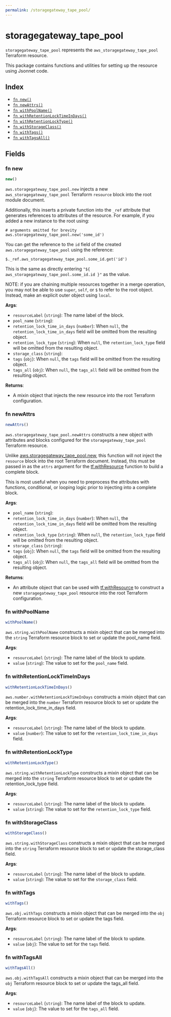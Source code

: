 ```yaml
---
permalink: /storagegateway_tape_pool/
---
```


# storagegateway_tape_pool

`storagegateway_tape_pool` represents the `aws_storagegateway_tape_pool` Terraform resource.



This package contains functions and utilities for setting up the resource using Jsonnet code.


## Index

* [`fn new()`](#fn-new)
* [`fn newAttrs()`](#fn-newattrs)
* [`fn withPoolName()`](#fn-withpoolname)
* [`fn withRetentionLockTimeInDays()`](#fn-withretentionlocktimeindays)
* [`fn withRetentionLockType()`](#fn-withretentionlocktype)
* [`fn withStorageClass()`](#fn-withstorageclass)
* [`fn withTags()`](#fn-withtags)
* [`fn withTagsAll()`](#fn-withtagsall)

## Fields

### fn new

```ts
new()
```


`aws.storagegateway_tape_pool.new` injects a new `aws_storagegateway_tape_pool` Terraform `resource`
block into the root module document.

Additionally, this inserts a private function into the `_ref` attribute that generates references to attributes of the
resource. For example, if you added a new instance to the root using:

    # arguments omitted for brevity
    aws.storagegateway_tape_pool.new('some_id')

You can get the reference to the `id` field of the created `aws.storagegateway_tape_pool` using the reference:

    $._ref.aws_storagegateway_tape_pool.some_id.get('id')

This is the same as directly entering `"${ aws_storagegateway_tape_pool.some_id.id }"` as the value.

NOTE: if you are chaining multiple resources together in a merge operation, you may not be able to use `super`, `self`,
or `$` to refer to the root object. Instead, make an explicit outer object using `local`.

**Args**:
  - `resourceLabel` (`string`): The name label of the block.
  - `pool_name` (`string`): 
  - `retention_lock_time_in_days` (`number`):  When `null`, the `retention_lock_time_in_days` field will be omitted from the resulting object.
  - `retention_lock_type` (`string`):  When `null`, the `retention_lock_type` field will be omitted from the resulting object.
  - `storage_class` (`string`): 
  - `tags` (`obj`):  When `null`, the `tags` field will be omitted from the resulting object.
  - `tags_all` (`obj`):  When `null`, the `tags_all` field will be omitted from the resulting object.

**Returns**:
- A mixin object that injects the new resource into the root Terraform configuration.


### fn newAttrs

```ts
newAttrs()
```


`aws.storagegateway_tape_pool.newAttrs` constructs a new object with attributes and blocks configured for the `storagegateway_tape_pool`
Terraform resource.

Unlike [aws.storagegateway_tape_pool.new](#fn-storagegateway_tape_poolnew), this function will not inject the `resource`
block into the root Terraform document. Instead, this must be passed in as the `attrs` argument for the
[tf.withResource](https://github.com/tf-libsonnet/core/tree/main/docs#fn-withresource) function to build a complete block.

This is most useful when you need to preprocess the attributes with functions, conditional, or looping logic prior to
injecting into a complete block.

**Args**:
  - `pool_name` (`string`): 
  - `retention_lock_time_in_days` (`number`):  When `null`, the `retention_lock_time_in_days` field will be omitted from the resulting object.
  - `retention_lock_type` (`string`):  When `null`, the `retention_lock_type` field will be omitted from the resulting object.
  - `storage_class` (`string`): 
  - `tags` (`obj`):  When `null`, the `tags` field will be omitted from the resulting object.
  - `tags_all` (`obj`):  When `null`, the `tags_all` field will be omitted from the resulting object.

**Returns**:
  - An attribute object that can be used with [tf.withResource](https://github.com/tf-libsonnet/core/tree/main/docs#fn-withresource) to construct a new `storagegateway_tape_pool` resource into the root Terraform configuration.


### fn withPoolName

```ts
withPoolName()
```

`aws.string.withPoolName` constructs a mixin object that can be merged into the `string`
Terraform resource block to set or update the pool_name field.



**Args**:
  - `resourceLabel` (`string`): The name label of the block to update.
  - `value` (`string`): The value to set for the `pool_name` field.


### fn withRetentionLockTimeInDays

```ts
withRetentionLockTimeInDays()
```

`aws.number.withRetentionLockTimeInDays` constructs a mixin object that can be merged into the `number`
Terraform resource block to set or update the retention_lock_time_in_days field.



**Args**:
  - `resourceLabel` (`string`): The name label of the block to update.
  - `value` (`number`): The value to set for the `retention_lock_time_in_days` field.


### fn withRetentionLockType

```ts
withRetentionLockType()
```

`aws.string.withRetentionLockType` constructs a mixin object that can be merged into the `string`
Terraform resource block to set or update the retention_lock_type field.



**Args**:
  - `resourceLabel` (`string`): The name label of the block to update.
  - `value` (`string`): The value to set for the `retention_lock_type` field.


### fn withStorageClass

```ts
withStorageClass()
```

`aws.string.withStorageClass` constructs a mixin object that can be merged into the `string`
Terraform resource block to set or update the storage_class field.



**Args**:
  - `resourceLabel` (`string`): The name label of the block to update.
  - `value` (`string`): The value to set for the `storage_class` field.


### fn withTags

```ts
withTags()
```

`aws.obj.withTags` constructs a mixin object that can be merged into the `obj`
Terraform resource block to set or update the tags field.



**Args**:
  - `resourceLabel` (`string`): The name label of the block to update.
  - `value` (`obj`): The value to set for the `tags` field.


### fn withTagsAll

```ts
withTagsAll()
```

`aws.obj.withTagsAll` constructs a mixin object that can be merged into the `obj`
Terraform resource block to set or update the tags_all field.



**Args**:
  - `resourceLabel` (`string`): The name label of the block to update.
  - `value` (`obj`): The value to set for the `tags_all` field.
